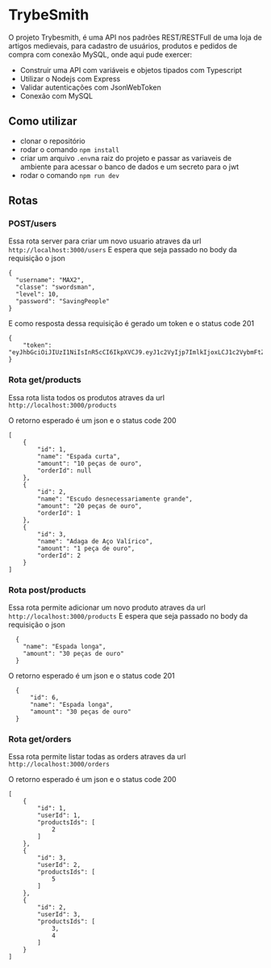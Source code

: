 # TrybeSmith
O projeto Trybesmith, é uma API nos padrões REST/RESTFull de uma loja de artigos medievais, para cadastro de usuários, produtos e pedidos de compra com conexão MySQL, onde aqui pude exercer:
- Construir uma API com variáveis e objetos tipados com Typescript
- Utilizar o Nodejs com Express
- Validar autenticações com JsonWebToken
- Conexão com MySQL

## Como utilizar 
  - clonar o repositório
  - rodar o comando `npm install`
  - criar um arquivo `.env`na raiz do projeto e passar as variaveis de ambiente para acessar o banco de dados e um secreto para o jwt
  - rodar o comando `npm run dev`
## Rotas 

### POST/users
Essa rota server para criar um novo usuario atraves da url `http://localhost:3000/users`
E espera que seja passado no body da requisição o json 

```
{ 
  "username": "MAX2",
  "classe": "swordsman",
  "level": 10,
  "password": "SavingPeople"
}
```

E como resposta dessa requisição é gerado um token e o status code 201
```
{
    "token": "eyJhbGciOiJIUzI1NiIsInR5cCI6IkpXVCJ9.eyJ1c2VyIjp7ImlkIjoxLCJ1c2VybmFtZSI6InJlaWdhbCIsImNsYXNzZSI6Ikd1ZXJyZWlybyIsImxldmVsIjoxMCwicGFzc3dvcmQiOiIxZHJhZ2Fvbm9jZXUifSwiaWF0IjoxNjU5MzgxMzkzLCJleHAiOjE2NjE5NzMzOTN9.j_9bQjh8_djEEU_5ULfb8P0Up9k1VDm0n_dcQlDJBH0"
}
```

### Rota get/products
Essa rota lista todos os produtos atraves da url `http://localhost:3000/products`

O retorno esperado é um json e o status code 200

```
[
    {
        "id": 1,
        "name": "Espada curta",
        "amount": "10 peças de ouro",
        "orderId": null
    },
    {
        "id": 2,
        "name": "Escudo desnecessariamente grande",
        "amount": "20 peças de ouro",
        "orderId": 1
    },
    {
        "id": 3,
        "name": "Adaga de Aço Valírico",
        "amount": "1 peça de ouro",
        "orderId": 2
    }
]
```

### Rota post/products
Essa rota permite adicionar um novo produto atraves da url `http://localhost:3000/products`
E espera que seja passado no body da requisição o json 

```
  {
    "name": "Espada longa",
    "amount": "30 peças de ouro"
  }
```

O retorno esperado é um json e o status code 201

```
  {
      "id": 6,
      "name": "Espada longa",
      "amount": "30 peças de ouro"
  }
```

### Rota get/orders
Essa rota permite listar todas as orders atraves da url `http://localhost:3000/orders`

O retorno esperado é um json e o status code 200
```
[
    {
        "id": 1,
        "userId": 1,
        "productsIds": [
            2
        ]
    },
    {
        "id": 3,
        "userId": 2,
        "productsIds": [
            5
        ]
    },
    {
        "id": 2,
        "userId": 3,
        "productsIds": [
            3,
            4
        ]
    }
]